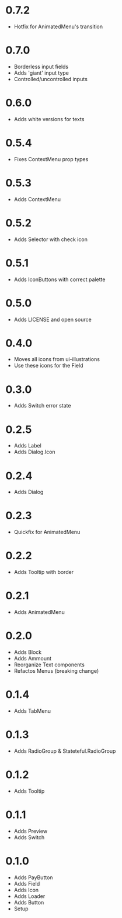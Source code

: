 # 0.7.2

- Hotfix for AnimatedMenu's transition

# 0.7.0

- Borderless input fields
- Adds 'giant' input type
- Controlled/uncontrolled inputs

# 0.6.0

- Adds white versions for texts

# 0.5.4

- Fixes ContextMenu prop types

# 0.5.3

- Adds ContextMenu

# 0.5.2

- Adds Selector with check icon

# 0.5.1

- Adds IconButtons with correct palette

# 0.5.0

- Adds LICENSE and open source

# 0.4.0

- Moves all icons from ui-illustrations
- Use these icons for the Field

# 0.3.0

- Adds Switch error state

# 0.2.5

- Adds Label
- Adds Dialog.Icon

# 0.2.4

- Adds Dialog

# 0.2.3

- Quickfix for AnimatedMenu

# 0.2.2

- Adds Tooltip with border

# 0.2.1

- Adds AnimatedMenu

# 0.2.0

- Adds Block
- Adds Ammount
- Reorganize Text components
- Refactos Menus (breaking change)

# 0.1.4

- Adds TabMenu

# 0.1.3

- Adds RadioGroup & Stateteful.RadioGroup

# 0.1.2

- Adds Tooltip

# 0.1.1

- Adds Preview
- Adds Switch

# 0.1.0

- Adds PayButton
- Adds Field
- Adds Icon
- Adds Loader
- Adds Button
- Setup
